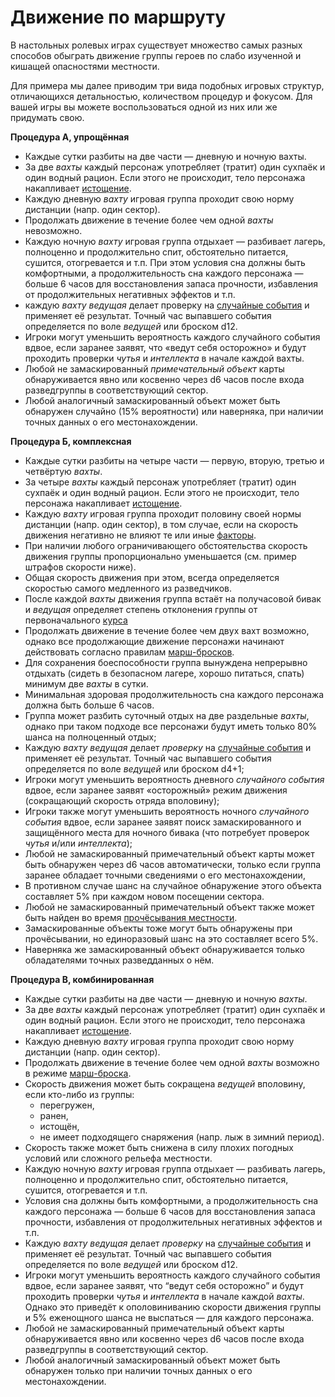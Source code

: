 # Движение по маршруту
В настольных ролевых играх существует множество самых разных способов обыграть движение группы героев по слабо изученной и кишащей опасностями местности.

Для примера мы далее приводим три вида подобных игровых структур, отличающихся детальностью, количеством процедур и фокусом. Для вашей игры вы можете воспользоваться одной из них или же придумать свою.

**Процедура А, упрощённая**

- Каждые сутки разбиты на две части — дневную и ночную вахты.
- За две *вахты* каждый персонаж употребляет (тратит) один сухпаёк и один водный рацион. Если этого не происходит, тело персонажа накапливает [истощение](expeditions_exhaustion.md).
- Каждую дневную *вахту* игровая группа проходит свою норму дистанции (напр. один сектор).
- Продолжать движение в течение более чем одной *вахты* невозможно.
- Каждую ночную *вахту* игровая группа отдыхает — разбивает лагерь, полноценно и продолжительно спит, обстоятельно питается, сушится, отогревается и т.п. При этом условия сна должны быть комфортными, а продолжительность сна каждого персонажа — больше 6 часов для восстановления запаса прочности, избавления от продолжительных негативных эффектов и т.п.
- каждую *вахту ведущая* делает проверку на [случайные события](expeditions_events.md) и применяет её результат. Точный час выпавшего события определяется по воле *ведущей* или броском d12.
- Игроки могут уменьшить вероятность каждого случайного события вдвое, если заранее заявят, что «ведут себя осторожно» и будут проходить проверки *чутья* и *интеллекта* в начале каждой вахты.
- Любой не замаскированный *примечательный объект* карты обнаруживается явно или косвенно через d6 часов после входа разведгруппы в соответствующий сектор.
- Любой аналогичный замаскированный объект может быть обнаружен случайно (15% вероятности) или наверняка, при наличии точных данных о его местонахождении.

**Процедура Б, комплексная**

- Каждые сутки разбиты на четыре части — первую, вторую, третью и четвёртую *вахты*.
- За четыре *вахты* каждый персонаж употребляет (тратит) один сухпаёк и один водный рацион. Если этого не происходит, тело персонажа накапливает [истощение](expeditions_exhaustion.md).
- Каждую *вахту* игровая группа проходит половину своей нормы дистанции (напр. один сектор), в том случае, если на скорость движения негативно не влияют те или иные [факторы](expeditions_velocity.md).
- При наличии любого ограничивающего обстоятельства скорость движения группы пропорционально уменьшается (см. пример штрафов скорости ниже).
- Общая скорость движения при этом, всегда определяется скоростью самого медленного из разведчиков.
- После каждой *вахты* движения группа встаёт на получасовой бивак и *ведущая* определяет степень отклонения группы от первоначального [курса](expeditions_wandering.md)
- Продолжать движение в течение более чем двух вахт возможно, однако все продолжающие движение персонажи начинают действовать согласно правилам [марш-бросков](expeditions_march.md).
- Для сохранения боеспособности группа вынуждена непрерывно отдыхать (сидеть в безопасном лагере, хорошо питаться, спать) минимум две *вахты* в сутки.
- Минимальная здоровая продолжительность сна каждого персонажа должна быть больше 6 часов.
- Группа может разбить суточный отдых на две раздельные *вахты*, однако при таком подходе все персонажи будут иметь только 80% шанса на полноценный отдых;
- Каждую *вахту ведущая* делает *проверку* на [случайные события](expeditions_events.md) и применяет её результат. Точный час выпавшего события определяется по воле *ведущей* или броском d4+1;
- Игроки могут уменьшить вероятность дневного *случайного события* вдвое, если заранее заявят «осторожный» режим движения (сокращающий скорость отряда вполовину);
- Игроки также могут уменьшить вероятность ночного *случайного события* вдвое, если заранее заявят поиск замаскированного и защищённого места для ночного бивака (что потребует проверок *чутья* и/или *интеллекта*);
- Любой не замаскированный примечательный объект карты может быть обнаружен через d6 часов автоматически, только если группа заранее обладает точными сведениями о его местонахождении,
- В противном случае шанс на случайное обнаружение этого объекта составляет 5% при каждом новом посещении сектора.
- Любой не замаскированный примечательный объект также может быть найден во время [прочёсывания местности](expeditions_combing.md).
- Замаскированные объекты тоже могут быть обнаружены при прочёсывании, но единоразовый шанс на это составляет всего 5%.
- Наверняка же замаскированный объект обнаруживается только обладателями точных разведданных о нём.

**Процедура В, комбинированная**

- Каждые сутки разбиты на две части — дневную и ночную *вахты*.
- За две *вахты* каждый персонаж употребляет (тратит) один сухпаёк и один водный рацион. Если этого не происходит, тело персонажа накапливает [истощение](expeditions_exhaustion.md).
- Каждую дневную *вахту* игровая группа проходит свою норму дистанции (напр. один сектор).
- Продолжать движение в течение более чем одной *вахты* возможно в режиме [марш-броска](expeditions_march.md).
- Скорость движения может быть сокращена *ведущей* вполовину, если кто-либо из группы:
   - перегружен,
   - ранен,
   - истощён,
   - не имеет подходящего снаряжения (напр. лыж в зимний период).
- Скорость также может быть снижена в силу плохих погодных условий или сложного рельефа местности.
- Каждую ночную *вахту* игровая группа отдыхает — разбивать лагерь, полноценно и продолжительно спит, обстоятельно питается, сушится, отогревается и т.п.
- Условия сна должны быть комфортными, а продолжительность сна каждого персонажа — больше 6 часов для восстановления запаса прочности, избавления от продолжительных негативных эффектов и т.п.
- Каждую *вахту ведущая* делает *проверку* на [случайные события](expeditions_events.md) и применяет её результат. Точный час выпавшего события определяется по воле *ведущей* или броском d12.
- Игроки могут уменьшить вероятность каждого случайного события вдвое, если заранее заявят, что “ведут себя осторожно” и будут проходить проверки *чутья* и *интеллекта* в начале каждой *вахты*. Однако это приведёт к ополовиниванию скорости движения группы и 5% еженощного шанса не выспаться — для каждого персонажа.
- Любой не замаскированный примечательный объект карты обнаруживается явно или косвенно через d6 часов после входа разведгруппы в соответствующий сектор.
- Любой аналогичный замаскированный объект может быть обнаружен только при наличии точных данных о его местонахождении.

